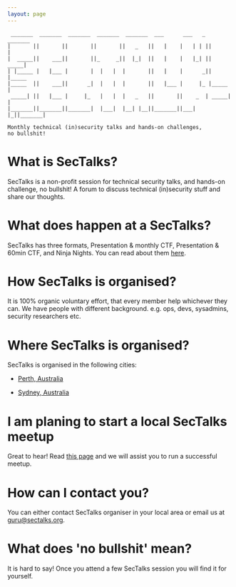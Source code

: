 ```yaml
---
layout: page
---
```


     _______  _______  _______  _______  _______  ___      ___   _  _______ 
    |       ||       ||       ||       ||   _   ||   |    |   | | ||       |
    |  _____||    ___||       ||_     _||  |_|  ||   |    |   |_| ||  _____|
    | |_____ |   |___ |       |  |   |  |       ||   |    |      _|| |_____ 
    |_____  ||    ___||      _|  |   |  |       ||   |___ |     |_ |_____  |
     _____| ||   |___ |     |_   |   |  |   _   ||       ||    _  | _____| |
    |_______||_______||_______|  |___|  |__| |__||_______||___| |_||_______|

    Monthly technical (in)security talks and hands-on challenges,
    no bullshit!

# What is SecTalks?

SecTalks is a non-profit session for technical security talks, 
and hands-on challenge, no bullshit! A forum to discuss technical 
(in)security stuff and share our thoughts. 

# What does happen at a SecTalks?

SecTalks has three formats, Presentation & monthly CTF, Presentation &
60min CTF, and Ninja Nights. You can read about them [here](./formats.html).

# How SecTalks is organised?

It is 100% organic voluntary effort, that every member help whichever they can. 
We have people with different background. 
e.g. ops, devs, sysadmins, security researchers etc.

# Where SecTalks is organised?

SecTalks is organised in the following cities:

* [Perth, Australia](./perth.html)

* [Sydney, Australia](./sydney.html)

# I am planing to start a local SecTalks meetup

Great to hear! Read [this page](./yourcity.html) and 
we will assist you to run a successful meetup.

# How can I contact you?

You can either contact SecTalks organiser in your local area or
email us at guru@sectalks.org.

# What does 'no bullshit' mean?

It is hard to say! Once you attend a few SecTalks session you will find it for yourself.
